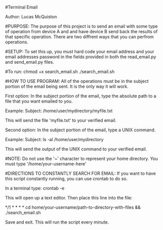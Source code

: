 #Terminal Email

Author: Lucas McQuiston

#PURPOSE:
The purpose of this project is to send an email with some type of operation from
device A and and have device B send back the results of that specific operation.
There are two diffrent ways that you can perfrom operations.


#SETUP:
To set this up, you must hard code your email address and your email addresses
password in the fields provided in both the read_email.py and send_email.py
files.

#To run:
chmod +x search_email.sh
./search_email.sh


#HOW TO USE PROGRAM: 
All of the operations must be in the subject portion of the email being sent. It
is the only way it will work.

First option:
In the subject portion of the email, type the absolute path to a file that you
want emailed to you.

Example:
Subject: /home/user/mydirectory/myfile.txt

This will send the file 'myfile.txt' to your verified email.


Second option:
In the subject portion of the email, type a UNIX command.

Example:
Subject: ls -al /home/user/mydirectory

This will send the output of the UNIX command to your verified email.


#NOTE: Do not use the '~' character to represent your home directory. You must
type '/home/your-username-here'


#DIRECTIONS TO CONSTANTLY SEARCH FOR EMAIL:
If you want to have this script constantly running, you can use crontab to do so.

In a terminal type:
crontab -e

This will open up a text editor. Then place this line into the file:

*/1 * * * *  cd home/your-username/path-to-directory-with-files && ./search_email.sh

Save and exit.
This will run the script every minute.

